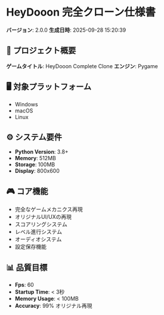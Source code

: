 # HeyDooon 完全クローン仕様書

**バージョン**: 2.0.0
**生成日時**: 2025-09-28 15:20:39

## 🎯 プロジェクト概要

**ゲームタイトル**: HeyDooon Complete Clone
**エンジン**: Pygame

## 🖥️ 対象プラットフォーム

- Windows
- macOS
- Linux

## ⚙️ システム要件

- **Python Version**: 3.8+
- **Memory**: 512MB
- **Storage**: 100MB
- **Display**: 800x600

## 🎮 コア機能

- 完全なゲームメカニクス再現
- オリジナルUI/UXの再現
- スコアリングシステム
- レベル進行システム
- オーディオシステム
- 設定保存機能

## 📊 品質目標

- **Fps**: 60
- **Startup Time**: < 3秒
- **Memory Usage**: < 100MB
- **Accuracy**: 99% オリジナル再現
